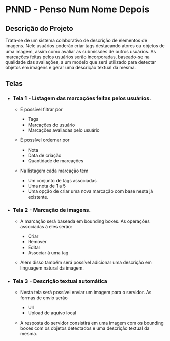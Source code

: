 #  PNND - Penso Num Nome Depois

## Descrição do Projeto
Trata-se de um sistema colaborativo de descrição de elementos de imagens. Nele usuários poderão criar tags destacando atores ou objetos de uma imagem, assim como avaliar as submissões de outros usuários. As marcações feitas pelos usuários serão incorporadas, baseado-se na qualidade das avaliações, a um modelo que será utilizado para detectar objetos em imagens e gerar uma descrição textual da mesma.

## Telas

- ### Tela 1 - Listagem das marcações feitas pelos usuários.
	- É possível filtrar por 
		- Tags
		- Marcações do usuário
		- Marcações avaliadas pelo usuário
	
	- É possível ordernar por
		- Nota
		- Data de criação
		- Quantidade de marcações

	- Na listagem cada marcação tem
		- Um conjunto de tags associadas
		- Uma nota de 1 a 5
		- Uma opção de criar uma nova marcação com base nesta já existente.
	
- ### Tela 2 - Marcação de imagens.
	- A marcação será baseada em bounding boxes. As operações associadas à eles serão:
		- Criar
		- Remover
		- Editar
		- Associar à uma tag

	- Além disso também será possível adicionar uma descrição em linguagem natural da imagem.

- ### Tela 3 - Descrição textual automática
	- Nesta tela será possível enviar um imagem para o servidor. As formas de envio serão
		- Url
		- Upload de aquivo local

	- A resposta do servidor consistirá em uma imagem com os bounding boxes com os objetos detectados e uma descrição textual da mesma.








